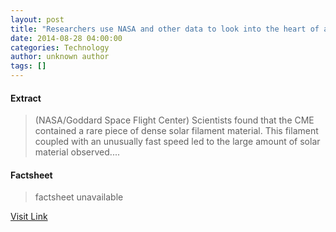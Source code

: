 ```yaml
---
layout: post
title: "Researchers use NASA and other data to look into the heart of a solar storm"
date: 2014-08-28 04:00:00
categories: Technology
author: unknown author
tags: []
---
```



#### Extract
>(NASA/Goddard Space Flight Center) Scientists found that the CME contained a rare piece of dense solar filament material. This filament coupled with an unusually fast speed led to the large amount of solar material observed....

#### Factsheet
>factsheet unavailable

[Visit Link](http://www.eurekalert.org/pub_releases/2014-08/nsfc-run082814.php)


